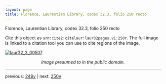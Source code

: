 ```yaml
---
layout: page
title: Florence, Laurentian Library, codex 32.3, folio 250 recto
---
```


Florence, Laurentian Library, codex 32.3, folio 250 recto

Cite this object as `urn:cite2:citelaur:laur32pages.v1:250r`.  The full image is linked to a citation tool you can use to cite regions of the image.

[![laur32_3_00507](http://www.homermultitext.org/iipsrv?IIIF=/project/homer/pyramidal/deepzoom/citelaur/laur32imgs/v1/laur32_3_00507.tif/full/800,/0/default.jpg)](http://www.homermultitext.org/ict2/?urn=urn:cite2:citelaur:laur32imgs.v1:laur32_3_00507) 

<p style="text-align: center; font-style: italic;">Image presumed to in the public domain.</p>

---

previous: [249v](../249v/) | next: [250v](../250v/)